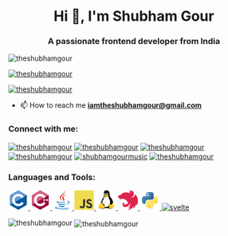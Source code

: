 <h1 align="center">Hi 👋, I'm Shubham Gour</h1>
<h3 align="center">A passionate frontend developer from India</h3>

<p align="left"> <img src="https://komarev.com/ghpvc/?username=theshubhamgour&label=Profile%20views&color=0e75b6&style=flat" alt="theshubhamgour" /> </p>

<p align="left"> <a href="https://github.com/ryo-ma/github-profile-trophy"><img src="https://github-profile-trophy.vercel.app/?username=theshubhamgour" alt="theshubhamgour" /></a> </p>

<p align="left"> <a href="https://twitter.com/theshubhamgour" target="blank"><img src="https://img.shields.io/twitter/follow/theshubhamgour?logo=twitter&style=for-the-badge" alt="theshubhamgour" /></a> </p>

- 📫 How to reach me **iamtheshubhamgour@gmail.com**

<h3 align="left">Connect with me:</h3>
<p align="left">
<a href="https://twitter.com/theshubhamgour" target="blank"><img align="center" src="https://raw.githubusercontent.com/rahuldkjain/github-profile-readme-generator/master/src/images/icons/Social/twitter.svg" alt="theshubhamgour" height="30" width="40" /></a>
<a href="https://linkedin.com/in/theshubhamgour" target="blank"><img align="center" src="https://raw.githubusercontent.com/rahuldkjain/github-profile-readme-generator/master/src/images/icons/Social/linked-in-alt.svg" alt="theshubhamgour" height="30" width="40" /></a>
<a href="https://fb.com/theshubhamgour" target="blank"><img align="center" src="https://raw.githubusercontent.com/rahuldkjain/github-profile-readme-generator/master/src/images/icons/Social/facebook.svg" alt="theshubhamgour" height="30" width="40" /></a>
<a href="https://instagram.com/theshubhamgour" target="blank"><img align="center" src="https://raw.githubusercontent.com/rahuldkjain/github-profile-readme-generator/master/src/images/icons/Social/instagram.svg" alt="theshubhamgour" height="30" width="40" /></a>
<a href="https://www.youtube.com/c/shubhamgourmusic" target="blank"><img align="center" src="https://raw.githubusercontent.com/rahuldkjain/github-profile-readme-generator/master/src/images/icons/Social/youtube.svg" alt="shubhamgourmusic" height="30" width="40" /></a>
<a href="https://www.hackerrank.com/theshubhamgour" target="blank"><img align="center" src="https://raw.githubusercontent.com/rahuldkjain/github-profile-readme-generator/master/src/images/icons/Social/hackerrank.svg" alt="theshubhamgour" height="30" width="40" /></a>
</p>

<h3 align="left">Languages and Tools:</h3>
<p align="left"> <a href="https://www.cprogramming.com/" target="_blank" rel="noreferrer"> <img src="https://raw.githubusercontent.com/devicons/devicon/master/icons/c/c-original.svg" alt="c" width="40" height="40"/> </a> <a href="https://www.w3schools.com/cpp/" target="_blank" rel="noreferrer"> <img src="https://raw.githubusercontent.com/devicons/devicon/master/icons/cplusplus/cplusplus-original.svg" alt="cplusplus" width="40" height="40"/> </a> <a href="https://www.java.com" target="_blank" rel="noreferrer"> <img src="https://raw.githubusercontent.com/devicons/devicon/master/icons/java/java-original.svg" alt="java" width="40" height="40"/> </a> <a href="https://developer.mozilla.org/en-US/docs/Web/JavaScript" target="_blank" rel="noreferrer"> <img src="https://raw.githubusercontent.com/devicons/devicon/master/icons/javascript/javascript-original.svg" alt="javascript" width="40" height="40"/> </a> <a href="https://www.linux.org/" target="_blank" rel="noreferrer"> <img src="https://raw.githubusercontent.com/devicons/devicon/master/icons/linux/linux-original.svg" alt="linux" width="40" height="40"/> </a> <a href="https://nestjs.com/" target="_blank" rel="noreferrer"> <img src="https://raw.githubusercontent.com/devicons/devicon/master/icons/nestjs/nestjs-plain.svg" alt="nestjs" width="40" height="40"/> </a> <a href="https://www.python.org" target="_blank" rel="noreferrer"> <img src="https://raw.githubusercontent.com/devicons/devicon/master/icons/python/python-original.svg" alt="python" width="40" height="40"/> </a> <a href="https://svelte.dev" target="_blank" rel="noreferrer"> <img src="https://upload.wikimedia.org/wikipedia/commons/1/1b/Svelte_Logo.svg" alt="svelte" width="40" height="40"/> </a> </p>

<p><img align="left" src="https://github-readme-stats.vercel.app/api/top-langs?username=theshubhamgour&show_icons=true&locale=en&layout=compact" alt="theshubhamgour" /></p>

<p>&nbsp;<img align="center" src="https://github-readme-stats.vercel.app/api?username=theshubhamgour&show_icons=true&locale=en" alt="theshubhamgour" /></p>
